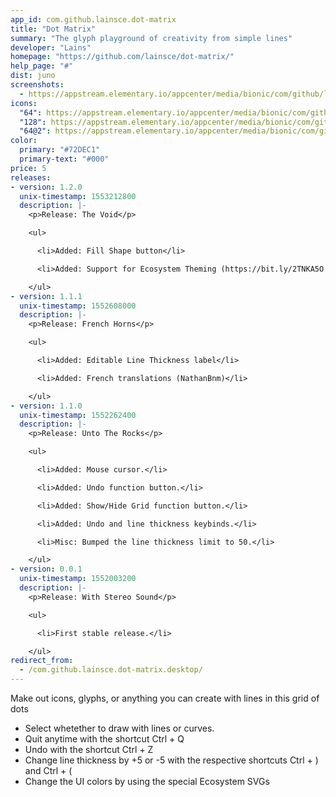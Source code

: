 ```yaml
---
app_id: com.github.lainsce.dot-matrix
title: "Dot Matrix"
summary: "The glyph playground of creativity from simple lines"
developer: "Lains"
homepage: "https://github.com/lainsce/dot-matrix/"
help_page: "#"
dist: juno
screenshots:
  - https://appstream.elementary.io/appcenter/media/bionic/com/github/lainsce.dot-matrix/59EFCD0567B93687C34749DBE75CDF44/screenshots/image-1_orig.png
icons:
  "64": https://appstream.elementary.io/appcenter/media/bionic/com/github/lainsce.dot-matrix/59EFCD0567B93687C34749DBE75CDF44/icons/64x64/com.github.lainsce.dot-matrix_com.github.lainsce.dot-matrix.png
  "128": https://appstream.elementary.io/appcenter/media/bionic/com/github/lainsce.dot-matrix/59EFCD0567B93687C34749DBE75CDF44/icons/128x128/com.github.lainsce.dot-matrix_com.github.lainsce.dot-matrix.png
  "64@2": https://appstream.elementary.io/appcenter/media/bionic/com/github/lainsce.dot-matrix/59EFCD0567B93687C34749DBE75CDF44/icons/64x64@2/com.github.lainsce.dot-matrix_com.github.lainsce.dot-matrix.png
color:
  primary: "#72DEC1"
  primary-text: "#000"
price: 5
releases:
- version: 1.2.0
  unix-timestamp: 1553212800
  description: |-
    <p>Release: The Void</p>

    <ul>

      <li>Added: Fill Shape button</li>

      <li>Added: Support for Ecosystem Theming (https://bit.ly/2TNKA5O for info)</li>

    </ul>
- version: 1.1.1
  unix-timestamp: 1552608000
  description: |-
    <p>Release: French Horns</p>

    <ul>

      <li>Added: Editable Line Thickness label</li>

      <li>Added: French translations (NathanBnm)</li>

    </ul>
- version: 1.1.0
  unix-timestamp: 1552262400
  description: |-
    <p>Release: Unto The Rocks</p>

    <ul>

      <li>Added: Mouse cursor.</li>

      <li>Added: Undo function button.</li>

      <li>Added: Show/Hide Grid function button.</li>

      <li>Added: Undo and line thickness keybinds.</li>

      <li>Misc: Bumped the line thickness limit to 50.</li>

    </ul>
- version: 0.0.1
  unix-timestamp: 1552003200
  description: |-
    <p>Release: With Stereo Sound</p>

    <ul>

      <li>First stable release.</li>

    </ul>
redirect_from:
  - /com.github.lainsce.dot-matrix.desktop/
---
```


<p>Make out icons, glyphs, or anything you can create with lines in this grid of dots</p>
<ul>
  <li>Select whetether to draw with lines or curves.</li>
  <li>Quit anytime with the shortcut Ctrl + Q</li>
  <li>Undo with the shortcut Ctrl + Z</li>
  <li>Change line thickness by +5 or -5 with the respective shortcuts Ctrl + ) and Ctrl + (</li>
  <li>Change the UI colors by using the special Ecosystem SVGs</li>
</ul>